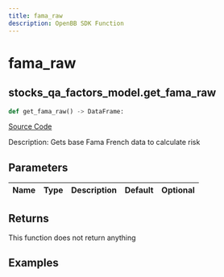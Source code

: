 ```yaml
---
title: fama_raw
description: OpenBB SDK Function
---
```


# fama_raw

## stocks_qa_factors_model.get_fama_raw

```python title='openbb_terminal/stocks/quantitative_analysis/factors_model.py'
def get_fama_raw() -> DataFrame:
```
[Source Code](https://github.com/OpenBB-finance/OpenBBTerminal/tree/main/openbb_terminal/stocks/quantitative_analysis/factors_model.py#L20)

Description: Gets base Fama French data to calculate risk

## Parameters

| Name | Type | Description | Default | Optional |
| ---- | ---- | ----------- | ------- | -------- |

## Returns

This function does not return anything

## Examples

